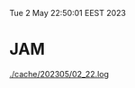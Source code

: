 Tue  2 May 22:50:01 EEST 2023
# JAM
<a href='./cache/202305/02_22.log'>./cache/202305/02_22.log</a>

